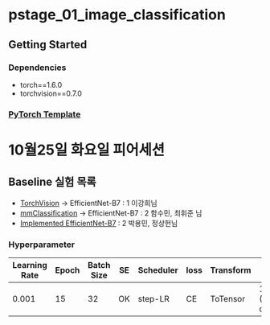 # pstage_01_image_classification

## Getting Started    
### Dependencies
- torch==1.6.0
- torchvision==0.7.0                                                              

### [PyTorch Template](https://github.com/lukemelas/EfficientNet-PyTorch)

# 10월25일 화요일 피어세션

## Baseline 실험 목록

- [TorchVision](https://pytorch.org/vision/stable/models/generated/torchvision.models.efficientnet_b7.html?highlight=efficientnet#torchvision.models.efficientnet_b7) → EfficientNet-B7 : 1 이강희님
- [mmClassification](https://mmclassification.readthedocs.io/en/latest/papers/efficientnet.html) → EfficientNet-B7 : 2 함수민, 최휘준 님
- [Implemented EfficientNet-B7](https://github.com/lukemelas/EfficientNet-PyTorch/blob/master/efficientnet_pytorch/model.py) : 2 박용민, 정상헌님

### Hyperparameter

| Learning Rate | Epoch | Batch Size | SE | Scheduler | loss | Transform | label | optimizer | Aug |
| --- | --- | --- | --- | --- | --- | --- | --- | --- | --- |
| 0.001 | 15 | 32 | OK | step-LR | CE | ToTensor | 18 (Multi-class) | Adam | centercrop(320x256) |